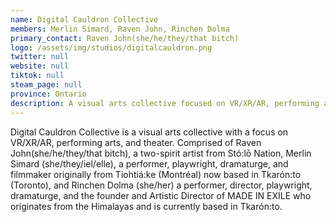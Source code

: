 ```yaml
---
name: Digital Cauldron Collective
members: Merlin Simard, Raven John, Rinchen Dolma
primary_contact: Raven John(she/he/they/that bitch)
logo: /assets/img/studios/digitalcauldron.png
twitter: null
website: null
tiktok: null
steam_page: null
province: Ontario
description: A visual arts collective focused on VR/XR/AR, performing arts and theatre, intent on exploring new forms of storytelling.
---
```


Digital Cauldron Collective is a visual arts collective with a focus on VR/XR/AR, performing arts, and theater. Comprised of Raven John(she/he/they/that bitch), a two-spirit artist from Stó:lō Nation, Merlin Simard (she/they/iel/elle), a performer, playwright, dramaturge, and filmmaker originally from Tiohtiá:ke (Montréal) now based in Tkarón:to (Toronto), and Rinchen Dolma (she/her) a performer, director, playwright, dramaturge, and the founder and Artistic Director of MADE IN EXILE who originates from the Himalayas and is currently based in Tkarón:to.

